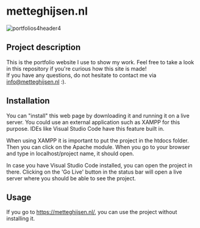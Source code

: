 # metteghijsen.nl
![portfolios4header4](https://user-images.githubusercontent.com/84067173/187462032-64f059d2-82c3-43a0-a1f5-4cb7c73cc90e.png)


## Project description
This is the portfolio website I use to show my work. Feel free to take a look in this repository if you're curious how this site is made! <br> If you have any questions, do not hesitate to contact me via info@metteghijsen.nl :).

## Installation
You can "install" this web page by downloading it and running it on a live server. You could use an external application such as XAMPP for this purpose. IDEs like Visual Studio Code have this feature built in.

When using XAMPP it is important to put the project in the htdocs folder. Then you can click on the Apache module. When you go to your browser and type in localhost/project name, it should open.

In case you have Visual Studio Code installed, you can open the project in there. Clicking on the 'Go Live' button in the status bar will open a live server where you should be able to see the project.

## Usage
If you go to https://metteghijsen.nl/, you can use the project without installing it.

